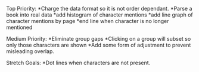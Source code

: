 

Top Priority:
*Charge the data format so it is not order dependant.
*Parse a book into real data
*add histogram of character mentions
*add line graph of character mentions by page
*end line when character is no longer mentioned

Medium Priority:
*Eliminate group gaps
*Clicking on a group will subset so only those characters are shown
*Add some form of adjustment to prevent misleading overlap.

Stretch Goals:
*Dot lines when characters are not present.
